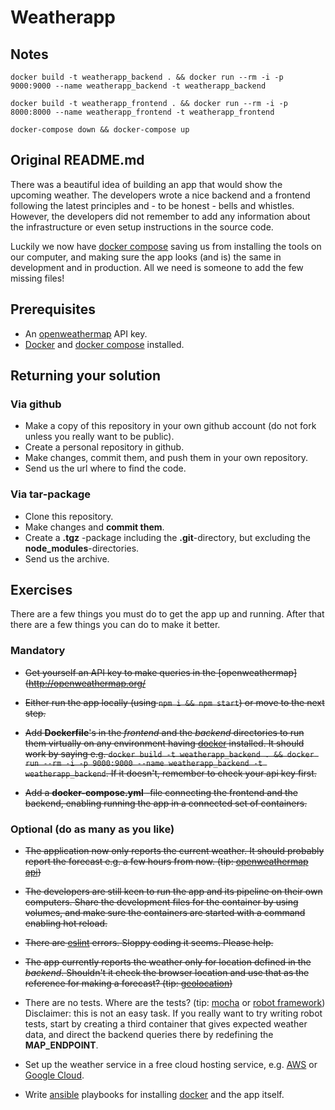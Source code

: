 # Weatherapp

## Notes

`docker build -t weatherapp_backend . && docker run --rm -i -p 9000:9000 --name weatherapp_backend -t weatherapp_backend`

`docker build -t weatherapp_frontend . && docker run --rm -i -p 8000:8000 --name weatherapp_frontend -t weatherapp_frontend`

`docker-compose down && docker-compose up`

## Original README.md

There was a beautiful idea of building an app that would show the upcoming weather. The developers wrote a nice backend and a frontend following the latest principles and - to be honest - bells and whistles. However, the developers did not remember to add any information about the infrastructure or even setup instructions in the source code.

Luckily we now have [docker compose](https://docs.docker.com/compose/) saving us from installing the tools on our computer, and making sure the app looks (and is) the same in development and in production. All we need is someone to add the few missing files!

## Prerequisites

- An [openweathermap](http://openweathermap.org/) API key.
- [Docker](https://www.docker.com/) and [docker compose](https://docs.docker.com/compose/) installed.

## Returning your solution

### Via github

- Make a copy of this repository in your own github account (do not fork unless you really want to be public).
- Create a personal repository in github.
- Make changes, commit them, and push them in your own repository.
- Send us the url where to find the code.

### Via tar-package

- Clone this repository.
- Make changes and **commit them**.
- Create a **.tgz** -package including the **.git**-directory, but excluding the **node_modules**-directories.
- Send us the archive.

## Exercises

There are a few things you must do to get the app up and running. After that there are a few things you can do to make it better.

### Mandatory

- ~~Get yourself an API key to make queries in the [openweathermap](<http://openweathermap.org/>~~

- ~~Either run the app locally (using `npm i && npm start`) or move to the next step.~~

- ~~Add **Dockerfile**'s in the _frontend_ and the _backend_ directories to run them virtually on any environment having [docker](https://www.docker.com/) installed. It should work by saying e.g. `docker build -t weatherapp_backend . && docker run --rm -i -p 9000:9000 --name weatherapp_backend -t weatherapp_backend`. If it doesn't, remember to check your api key first.~~

- ~~Add a **docker-compose.yml** -file connecting the frontend and the backend, enabling running the app in a connected set of containers.~~

### Optional (do as many as you like)

- ~~The application now only reports the current weather. It should probably report the forecast e.g. a few hours from now. (tip: [openweathermap api](https://openweathermap.org/forecast5))~~

- ~~The developers are still keen to run the app and its pipeline on their own computers. Share the development files for the container by using volumes, and make sure the containers are started with a command enabling hot reload.~~

- ~~There are [eslint](http://eslint.org/) errors. Sloppy coding it seems. Please help.~~

- ~~The app currently reports the weather only for location defined in the _backend_. Shouldn't it check the browser location and use that as the reference for making a forecast? (tip: [geolocation](https://developer.mozilla.org/en-US/docs/Web/API/Geolocation/Using_geolocation))~~

- There are no tests. Where are the tests? (tip: [mocha](https://mochajs.org/) or [robot framework](http://robotframework.org/)) Disclaimer: this is not an easy task. If you really want to try writing robot tests, start by creating a third container that gives expected weather data, and direct the backend queries there by redefining the **MAP_ENDPOINT**.

- Set up the weather service in a free cloud hosting service, e.g. [AWS](https://aws.amazon.com/free/) or [Google Cloud](https://cloud.google.com/free/).

- Write [ansible](http://docs.ansible.com/ansible/intro.html) playbooks for installing [docker](https://www.docker.com/) and the app itself.
